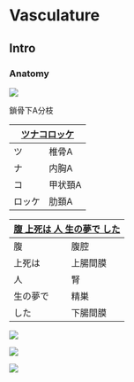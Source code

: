 <!--
Filename: 	Vasculature.md
Project: 	/Users/shume/Developer/mnemosyne/docs/MMB/docs/c_CV
Author: 	shumez <https://github.com/shumez>
Created: 	2019-04-03 17:27:4
Modified: 	2019-09-05 20:16:12
-----
Copyright (c) 2019 shumez
-->

# Vasculature

## Intro

### Anatomy

![](https://qb.medilink-study.com/images/99D043_bas_c_010.jpg)

鎖骨下A分枝

<table class="table table-condensed">
	<thead>
		<tr>
			<th colspan="2"><u>ツナコロッケ</u></th>
		</tr>
	</thead>
	<tbody>
		<tr>
			<td>ツ</td>
			<td>椎骨A</td>
		</tr>
		<tr>
			<td>ナ</td>
			<td>内胸A</td>
		</tr>
		<tr>
			<td>コ</td>
			<td>甲状頚A</td>
		</tr>
		<tr>
			<td>ロッケ</td>
			<td>肋頚A</td>
		</tr>
	</tbody>
</table>



<table>
	<thead>
		<tr>
			<th colspan="2"><u>腹 上死は 人 生の夢で した</u></th>
		</tr>
	</thead>
	<tbody>
		<tr>
			<td>腹</td>
			<td>腹腔</td>
		</tr>
		<tr>
			<td>上死は</td>
			<td>上腸間膜</td>
		</tr>
		<tr>
			<td>人</td>
			<td>腎</td>
		</tr>
		<tr>
			<td>生の夢で</td>
			<td>精巣</td>
		</tr>
		<tr>
			<td>した</td>
			<td>下腸間膜</td>
		</tr>
	</tbody>
</table>



![](https://qb.medilink-study.com/images/111G037_bas_010.jpg)

![](https://qb.medilink-study.com/images/103G026_bas_j_010.jpg)

![](https://qb.medilink-study.com/images/103I011_bas_c_010.jpg)

<!-- <h6 id='intro-def'>Definition</h6> -->
<!-- <h6 id='intro-eti'>Etiology</h6> -->
<!-- <h6 id='intro-epi'>Epidemiology</h6> -->
<!-- <h6 id='intro-cls'>Classification</h6> -->
<!-- <h6 id='intro-sx'>Sign and Symptom</h6> -->
<!-- <h6 id='intro-cmp'>Complication</h6> -->
<!-- <h6 id='intro-ex'>Examination</h6> -->
<!-- <h6 id='intro-dx'>Diagnosis</h6> -->
<!-- <h6 id='intro-tx'>Treatment</h6> -->
<!-- <h6 id='intro-prg'>Prognosis</h6> -->
<!-- <h6 id='intro-app'>Appendix</h6> -->


## 

<!-- ## -->
<!-- <h6 id='-def'>Definition</h6> -->
<!-- <h6 id='-eti'>Etiology</h6> -->
<!-- <h6 id='-epi'>Epidemiology</h6> -->
<!-- <h6 id='-cls'>Classification</h6> -->
<!-- <h6 id='-sx'>Sign and Symptom</h6> -->
<!-- <h6 id='-cmp'>Complication</h6> -->
<!-- <h6 id='-ex'>Examination</h6> -->
<!-- <h6 id='-dx'>Diagnosis</h6> -->
<!-- <h6 id='-tx'>Treatment</h6> -->
<!-- <h6 id='-prg'>Prognosis</h6> -->
<!-- <h6 id='-app'>Appendix</h6> -->

<!-- <style type="text/css">
	img{width: 50%; float: right;}
</style> -->
